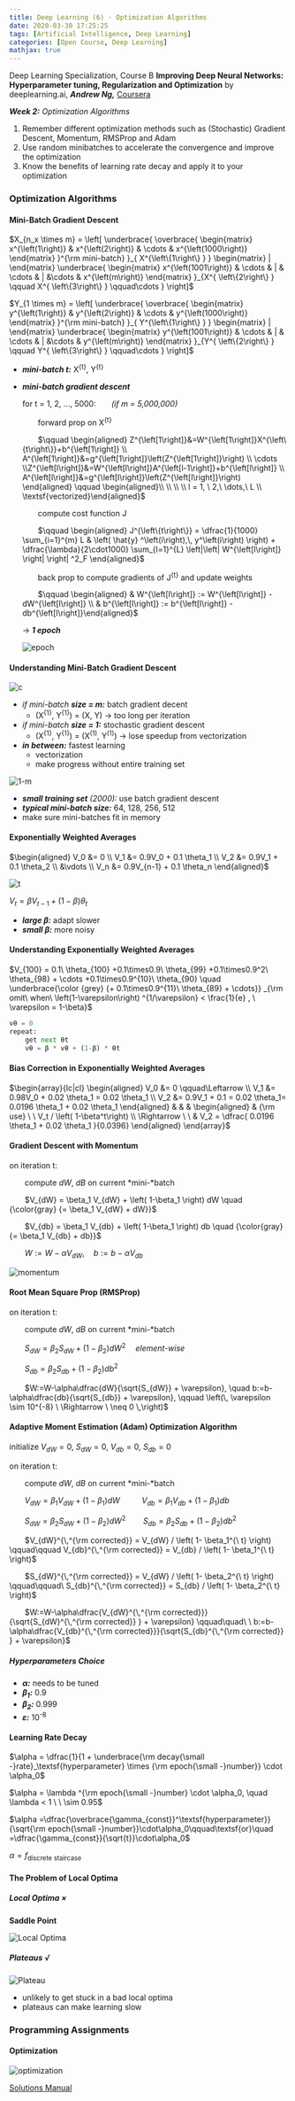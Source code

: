 ```yaml
---
title: Deep Learning (6) · Optimization Algorithms
date: 2020-03-30 17:25:25
tags: [Artificial Intelligence, Deep Learning]
categories: [Open Course, Deep Learning]
mathjax: true
---
```


Deep Learning Specialization, Course B
**Improving Deep Neural Networks: Hyperparameter tuning, Regularization and Optimization**
by deeplearning.ai, ***Andrew Ng,*** [Coursera]( https://www.coursera.org/learn/neural-networks-deep-learning/home/info)

***Week 2:*** *Optimization Algorithms*

1. Remember different optimization methods such as (Stochastic) Gradient Descent, Momentum, RMSProp and Adam
2. Use random minibatches to accelerate the convergence and improve the optimization
3. Know the benefits of learning rate decay and apply it to your optimization

<!-- more -->

### Optimization Algorithms

#### Mini-Batch Gradient Descent

$X_{n_x \times m} = \left[ \underbrace{ \overbrace{ \begin{matrix} x^{\left(1\right)} & x^{\left(2\right)} & \cdots & x^{\left(1000\right)} \end{matrix} }^{\rm mini-batch} }_{ X^{\left\{1\right\} } } \begin{matrix} | \end{matrix} \underbrace{ \begin{matrix} x^{\left(1001\right)} & \cdots & | & \cdots & | &\cdots & x^{\left(m\right)} \end{matrix} }_{X^{ \left\{2\right\} } \qquad X^{ \left\{3\right\} } \qquad\cdots } \right]$

$Y_{1 \times m} = \left[ \underbrace{ \overbrace{ \begin{matrix} y^{\left(1\right)} & y^{\left(2\right)} & \cdots & y^{\left(1000\right)} \end{matrix} }^{\rm mini-batch} }_{ Y^{\left\{1\right\} } } \begin{matrix} | \end{matrix} \underbrace{ \begin{matrix} y^{\left(1001\right)} & \cdots & | & \cdots & | &\cdots & y^{\left(m\right)} \end{matrix} }_{Y^{ \left\{2\right\} } \qquad Y^{ \left\{3\right\} } \qquad\cdots } \right]$

- ***mini-batch t:*** X<sup>{t}</sup>, Y<sup>{t}</sup>

- ***mini-batch gradient descent***

  for t = 1, 2, ..., 5000:&emsp;&emsp;*(if m = 5,000,000)*

  &emsp;&emsp;forward prop on X<sup>{t}</sup>

  &emsp;&emsp;$\qquad \begin{aligned} Z^{\left[1\right]}&=W^{\left[1\right]}X^{\left\{t\right\}}+b^{\left[1\right]} \\ A^{\left[1\right]}&=g^{\left[1\right]}\left(Z^{\left[1\right]}\right) \\ \cdots \\Z^{\left[l\right]}&=W^{\left[l\right]}A^{\left[l-1\right]}+b^{\left[l\right]} \\ A^{\left[l\right]}&=g^{\left[l\right]}\left(Z^{\left[l\right]}\right) \end{aligned} \qquad \begin{aligned}\\ \\ \\ \\ l = 1, \ 2,\ \dots,\ L \\ \textsf{vectorized}\end{aligned}$

  &emsp;&emsp;compute cost function J

  &emsp;&emsp;$\qquad \begin{aligned} J^{\left\{t\right\}} = \dfrac{1}{1000} \sum_{i=1}^{m} L & \left( \hat{y} ^\left(i\right),\, y^\left(i\right) \right) + \dfrac{\lambda}{2\cdot1000} \sum_{l=1}^{L} \left|\left| W^{\left[l\right]} \right| \right| ^2_F \end{aligned}$
  
  &emsp;&emsp;back prop to compute gradients of J<sup>{t}</sup> and update weights
  
  &emsp;&emsp;$\qquad \begin{aligned} & W^{\left[l\right]} := W^{\left[l\right]} - dW^{\left[l\right]} \\ & b^{\left[l\right]} := b^{\left[l\right]} - db^{\left[l\right]}\end{aligned}$
  
  $\rightarrow$ ***1 epoch***
  
  ![epoch](\dl-su-6/e.png)

#### Understanding Mini-Batch Gradient Descent

![c](\dl-su-6/c.png)

- *if mini-batch* ***size = m:*** batch gradient decent
  - (X<sup>{1}</sup>, Y<sup>{1}</sup>) = (X, Y) → too long per iteration
- *if mini-batch* ***size = 1:*** stochastic gradient descent
  - (X<sup>{1}</sup>, Y<sup>{1}</sup>) = (X<sup>(1)</sup>, Y<sup>(1)</sup>) → lose speedup from vectorization
- ***in between:*** fastest learning
  - vectorization
  - make progress without entire training set

![1-m](\dl-su-6/m.png)

- ***small training set*** *(2000):* use batch gradient descent
- ***typical mini-batch size:*** 64, 128, 256, 512
- make sure mini-batches fit in memory

#### Exponentially Weighted Averages

$\begin{aligned} V_0 &= 0 \\ V_1 &= 0.9V_0 + 0.1 \theta_1 \\ V_2 &= 0.9V_1 + 0.1 \theta_2 \\ &\vdots \\ V_n &= 0.9V_{n-1} + 0.1 \theta_n \end{aligned}$

![t](\dl-su-6/t.png)

$V_t = \beta V_{t-1} + \left( 1-\beta \right) \theta_t$

- ***large β:*** adapt slower
- ***small β:*** more noisy

#### Understanding Exponentially Weighted Averages

$V_{100} = 0.1\ \theta_{100} +0.1\times0.9\ \theta_{99} +0.1\times0.9^2\ \theta_{98} + \cdots +0.1\times0.9^{10}\ \theta_{90} \quad \underbrace{\color {grey} {+ 0.1\times0.9^{11}\ \theta_{89} + \cdots}} _{\rm omit\ when\ \left(1-\varepsilon\right) ^{1/\varepsilon} < \frac{1}{e} , \ \varepsilon = 1-\beta}$

```python
vθ = 0
repeat:
    get next θt
    vθ = β * vθ + (1-β) * θt
```

#### Bias Correction in Exponentially Weighted Averages

$\begin{array}{lc|cl} \begin{aligned} V_0 &= 0 \qquad\Leftarrow \\ V_1 &= 0.98V_0 + 0.02 \theta_1 = 0.02 \theta_1 \\ V_2 &= 0.9V_1 + 0.1 = 0.02 \theta_1= 0.0196 \theta_1 + 0.02 \theta_1 \end{aligned} & & & \begin{aligned} & {\rm use} \ \ V_t / \left( 1-\beta^t\right) \\ \Rightarrow \ \ & V_2 = \dfrac{ 0.0196 \theta_1 + 0.02 \theta_1 }{0.0396} \end{aligned} \end{array}$

#### Gradient Descent with Momentum

on iteration t:

&emsp;&emsp;compute $dW,\ dB$ on current *mini-*batch

&emsp;&emsp;$V_{dW} = \beta_1 V_{dW} + \left( 1-\beta_1 \right) dW \quad {\color{gray} {= \beta_1 V_{dW} + dW}}$

&emsp;&emsp;$V_{db} = \beta_1 V_{db} + \left( 1-\beta_1 \right) db \quad {\color{gray} {= \beta_1 V_{db} + db}}$

&emsp;&emsp;$W:=W-\alpha V_{dW}, \quad b:=b-\alpha V_{db}$

![momentum](\dl-su-6/md.png)

#### Root Mean Square Prop (RMSProp)

on iteration t:

&emsp;&emsp;compute $dW,\ dB$ on current *mini-*batch

&emsp;&emsp;$S_{dW} = \beta_2 S_{dW} + \left(1-\beta_2\right) dW^2$ &emsp;*element-wise*

&emsp;&emsp;$S_{db} = \beta_2 S_{db} + \left(1-\beta_2 \right) db^2$

&emsp;&emsp;$W:=W-\alpha\dfrac{dW}{\sqrt{S_{dW}} + \varepsilon}, \quad b:=b-\alpha\dfrac{db}{\sqrt{S_{db}} + \varepsilon}, \qquad \left(\, \varepsilon \sim 10^{-8} \ \Rightarrow \ \neq 0 \,\right)$

#### Adaptive Moment Estimation (Adam) Optimization Algorithm

initialize $V_{dW}=0, \ S_{dW}=0, \ V_{db}=0, \ S_{db}=0$

on iteration t:

&emsp;&emsp;compute $dW,\ dB$ on current *mini-*batch

&emsp;&emsp;$V_{dW} = \beta_1 V_{dW} + \left( 1-\beta_1 \right) dW \qquad\ \ V_{db} = \beta_1 V_{db} + \left( 1-\beta_1 \right) db$

&emsp;&emsp;$S_{dW} = \beta_2 S_{dW} + \left(1-\beta_2\right) dW^2 \qquad S_{db} = \beta_2 S_{db} + \left(1-\beta_2 \right) db^2$

&emsp;&emsp;$V_{dW}^{\,^{\rm corrected}} = V_{dW} / \left( 1- \beta_1^{\ t} \right) \qquad\qquad V_{db}^{\,^{\rm corrected}} = V_{db} / \left( 1- \beta_1^{\ t} \right)$

&emsp;&emsp;$S_{dW}^{\,^{\rm corrected}} = V_{dW} / \left( 1- \beta_2^{\ t} \right) \qquad\qquad\ S_{db}^{\,^{\rm corrected}} = S_{db} / \left( 1- \beta_2^{\ t} \right)$

&emsp;&emsp;$W:=W-\alpha\dfrac{V_{dW}^{\,^{\rm corrected}}}{\sqrt{S_{dW}^{\,^{\rm corrected}} } + \varepsilon} \qquad\quad\ \ b:=b-\alpha\dfrac{V_{db}^{\,^{\rm corrected}}}{\sqrt{S_{db}^{\,^{\rm corrected}} } + \varepsilon}$

##### Hyperparameters Choice

- ***α:*** needs to be tuned
- ***β<sub>1</sub>:*** 0.9
- ***β<sub>2</sub>:*** 0.999
- ***ε:*** 10<sup>-8</sup>

#### Learning Rate Decay

$\alpha = \dfrac{1}{1 + \underbrace{\rm decay{\small -}rate}_\textsf{hyperparameter} \times {\rm epoch{\small -}number}} \cdot \alpha_0$

$\alpha = \lambda ^{\rm epoch{\small -}number} \cdot \alpha_0, \quad \lambda < 1 \ \ \sim 0.95$

$\alpha =\dfrac{\overbrace{\gamma_{const}}^\textsf{hyperparameter}}{\sqrt{\rm epoch{\small -}number}}\cdot\alpha_0\qquad\textsf{or}\quad =\dfrac{\gamma_{const}}{\sqrt{t}}\cdot\alpha_0$

$\alpha = f_\textsf{discrete staircase}$

#### The Problem of Local Optima

##### Local Optima ×

**Saddle Point**

![Local Optima](\dl-su-6/z.png)

##### Plateaus √

![Plateau](\dl-su-6/p.png)

- unlikely to get stuck in a bad local optima
- plateaus can make learning slow

### Programming Assignments

#### Optimization

![optimization](\dl-su-6/3.png)

<a href='https://github.com/bugstop/coursera-deep-learning-solutions' target="_blank">Solutions Manual</a>